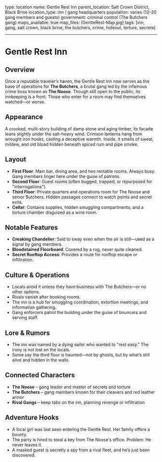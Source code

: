 type: location
name: Gentle Rest Inn
parent_location: Salt Crown District, Black Brine
location_type: inn / gang headquarters
population: varies (12–20 gang members and guests)
government: criminal control (The Butchers gang)
maps_available: true
map_files: [GentleRest-Map.jpg]
tags: [inn, gang, salt crown, black brine, the butchers, crime, hideout, torture, secrets]

---

# Gentle Rest Inn

## Overview
Once a reputable traveler’s haven, the Gentle Rest Inn now serves as the base of operations for **The Butchers**, a brutal gang led by the infamous crime boss known as **The Noose**. Though still open to the public, its innkeeping is a front. Those who enter for a room may find themselves watched—or worse.

## Appearance
A crooked, multi-story building of damp stone and aging timber, its facade leans slightly under the salt-heavy wind. Crimson lanterns hang from wrought iron hooks, casting a deceptive warmth. Inside, it smells of sweat, mildew, and old blood hidden beneath spiced rum and pipe smoke.

## Layout
- **First Floor**: Main bar, dining area, and two rentable rooms. Always busy. Gang members linger here under the guise of patrons.
- **Second Floor**: Guest rooms (often bugged, trapped, or repurposed for "interrogations").
- **Third Floor**: Private quarters and operations room for The Noose and senior Butchers. Hidden passages connect to watch points and secret exits.
- **Cellar**: Contains supplies, hidden smuggling compartments, and a torture chamber disguised as a wine room.

## Notable Features
- **Creaking Chandelier**: Said to sway even when the air is still—used as a signal by gang members.
- **Bloodstained Floorboard**: Covered by a rug, never quite cleaned.
- **Secret Rooftop Access**: Provides a route for rooftop escape or infiltration.

## Culture & Operations
- Locals avoid it unless they have business with The Butchers—or no other options.
- Rivals vanish after booking rooms.
- The inn is a hub for smuggling coordination, extortion meetings, and information gathering.
- Gang enforcers patrol the building under the guise of bouncers and serving staff.

## Lore & Rumors
- The inn was named by a dying sailor who wanted to "rest easy." The irony is not lost on the locals.
- Some say the third floor is haunted—not by ghosts, but by what’s still alive and hidden in the walls.

## Connected Characters
- **The Noose** – gang leader and master of secrets and torture
- **The Butchers** – gang members known for their cleavers and red leather armor
- **Rival Gangs** – keep tabs on the inn, planning revenge or infiltration

## Adventure Hooks
- A local girl was last seen entering the Gentle Rest. Her family offers a bounty.
- The party is hired to steal a key from The Noose's office. Problem: He never leaves it.
- A masked guest is secretly a spy from a rival fleet, and he’s just been discovered.

